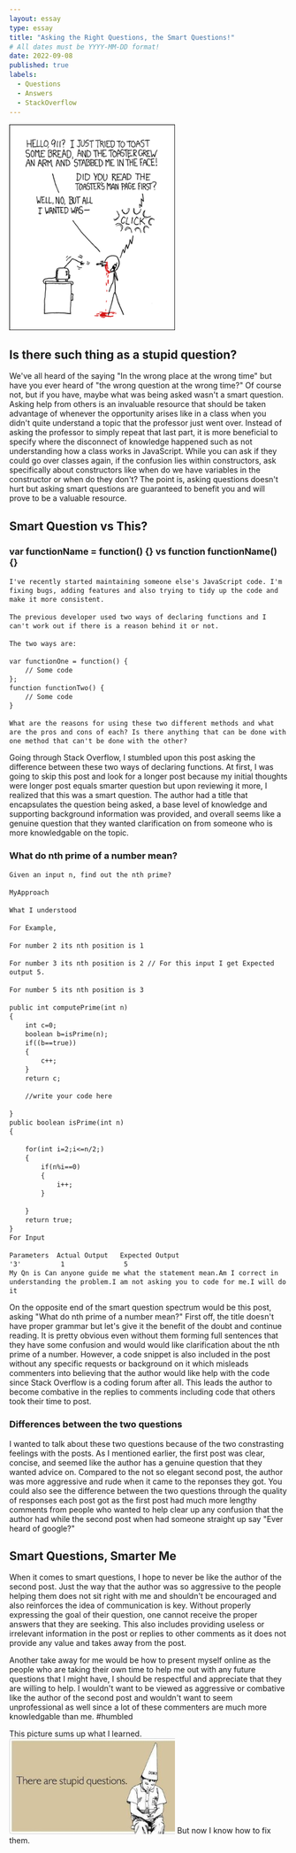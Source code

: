 ```yaml
---
layout: essay
type: essay
title: "Asking the Right Questions, the Smart Questions!"
# All dates must be YYYY-MM-DD format!
date: 2022-09-08
published: true
labels:
  - Questions
  - Answers
  - StackOverflow
---
```


<img width="300px" class="rounded float-start pe-4" src="../img/smart-questions/rtfm.png">

## Is there such thing as a stupid question?

We've all heard of the saying "In the wrong place at the wrong time" but have you ever heard of "the wrong question at the wrong time?" Of course not, but if you have, maybe what was being asked wasn't a smart question. Asking help from others is an invaluable resource that should be taken advantage of whenever the opportunity arises like in a class when you didn't quite understand a topic that the professor just went over. Instead of asking the professor to simply repeat that last part, it is more beneficial to specify where the disconnect of knowledge happened such as not understanding how a class works in JavaScript. While you can ask if they could go over classes again, if the confusion lies within constructors, ask specifically about constructors like when do we have variables in the constructor or when do they don't? The point is, asking questions doesn't hurt but asking smart questions are guaranteed to benefit you and will prove to be a valuable resource.

## Smart Question vs This?
### var functionName = function() {} vs function functionName() {}

```
I've recently started maintaining someone else's JavaScript code. I'm fixing bugs, adding features and also trying to tidy up the code and make it more consistent.

The previous developer used two ways of declaring functions and I can't work out if there is a reason behind it or not.

The two ways are:

var functionOne = function() {
    // Some code
};
function functionTwo() {
    // Some code
}

What are the reasons for using these two different methods and what are the pros and cons of each? Is there anything that can be done with one method that can't be done with the other?
```
 
Going through Stack Overflow, I stumbled upon this post asking the difference between these two ways of declaring functions. At first, I was going to skip this post and look for a longer post because my initial thoughts were longer post equals smarter question but upon reviewing it more, I realized that this was a smart question. The author had a title that encapsulates the question being asked, a base level of knowledge and supporting background information was provided, and overall seems like a genuine question that they wanted clarification on from someone who is more knowledgable on the topic.

### What do nth prime of a number mean?
```
Given an input n, find out the nth prime?

MyApproach

What I understood

For Example,

For number 2 its nth position is 1

For number 3 its nth position is 2 // For this input I get Expected output 5.

For number 5 its nth position is 3

public int computePrime(int n)
{
    int c=0;
    boolean b=isPrime(n);
    if((b==true))
    {
        c++;
    }
    return c;

    //write your code here

}
public boolean isPrime(int n)
{

    for(int i=2;i<=n/2;)
    {
        if(n%i==0)
        {
            i++;
        }

    }
    return true;
}
For Input

Parameters  Actual Output   Expected Output
'3'          1               5
My Qn is Can anyone guide me what the statement mean.Am I correct in understanding the problem.I am not asking you to code for me.I will do it
```
On the opposite end of the smart question spectrum would be this post, asking "What do nth prime of a number mean?" First off, the title doesn't have proper grammar but let's give it the benefit of the doubt and continue reading. It is pretty obvious even without them forming full sentences that they have some confusion and would would like clarification about the nth prime of a number. However, a code snippet is also included in the post without any specific requests or background on it which misleads commenters into believing that the author would like help with the code since Stack Overflow is a coding forum after all. This leads the author to become combative in the replies to comments including code that others took their time to post. 

### Differences between the two questions
I wanted to talk about these two questions because of the two constrasting feelings with the posts. As I mentioned earlier, the first post was clear, concise, and seemed like the author has a genuine question that they wanted advice on. Compared to the not so elegant second post, the author was more aggressive and rude when it came to the reponses they got. You could also see the difference between the two questions through the quality of responses each post got as the first post had much more lengthy comments from people who wanted to help clear up any confusion that the author had while the second post when had someone straight up say "Ever heard of google?"

## Smart Questions, Smarter Me
When it comes to smart questions, I hope to never be like the author of the second post. Just the way that the author was so aggressive to the people helping them does not sit right with me and shouldn't be encouraged and also reinforces the idea of communication is key. Without properly expressing the goal of their question, one cannot receive the proper answers that they are seeking. This also includes providing useless or irrelevant information in the post or replies to other comments as it does not provide any value and takes away from the post.

Another take away for me would be how to present myself online as the people who are taking their own time to help me out with any future questions that I might have, I should be respectful and appreciate that they are willing to help. I wouldn't want to be viewed as aggressive or combative like the author of the second post and wouldn't want to seem unprofessional as well since a lot of these commenters are much more knowledgable than me. #humbled

This picture sums up what I learned.
<img width="300px" class="rounded float-start pe-4" src="../img/smart.jpeg">
But now I know how to fix them.
